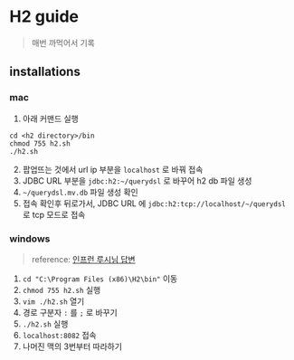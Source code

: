 # H2 guide

> 매번 까먹어서 기록

## installations

### mac

1. 아래 커맨드 실행

```shell
cd <h2 directory>/bin
chmod 755 h2.sh
./h2.sh
```

2. 팝업뜨는 것에서 url ip 부분을 `localhost` 로 바꿔 접속
3. JDBC URL 부분을 `jdbc:h2:~/querydsl` 로 바꾸어 h2 db 파일 생성
4. `~/querydsl.mv.db` 파일 생성 확인
5. 접속 확인후 뒤로가서, JDBC URL 에 `jdbc:h2:tcp://localhost/~/querydsl` 로 tcp 모드로 접속

### windows

> reference: [인프런 루시님 답변](https://www.inflearn.com/questions/53961)

1. `cd "C:\Program Files (x86)\H2\bin"` 이동
2. `chmod 755 h2.sh` 실행
3. `vim ./h2.sh` 열기
4. 경로 구분자 `:` 를 `;` 로 바꾸기
5. `./h2.sh` 실행
6. `localhost:8082` 접속
7. 나머진 맥의 3번부터 따라하기
